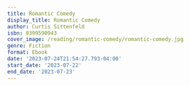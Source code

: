 ```yaml
---
title: Romantic Comedy
display_title: Romantic Comedy
author: Curtis Sittenfeld
isbn: 0399590943
cover_image: /reading/romantic-comedy/romantic-comedy.jpg
genre: Fiction
format: Ebook
date: '2023-07-24T21:54:27.793-04:00'
start_date: '2023-07-22'
end_date: '2023-07-23'
---
```


